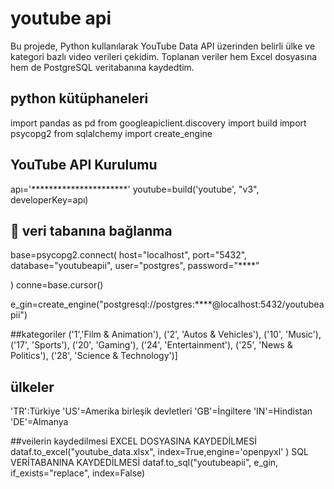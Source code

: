 # youtube api 
Bu projede, Python kullanılarak YouTube Data API üzerinden belirli ülke ve kategori bazlı video verileri çekidim. Toplanan veriler hem Excel dosyasına hem de PostgreSQL veritabanına kaydedtim. 
## python  kütüphaneleri
import pandas as pd
from googleapiclient.discovery import build
import psycopg2
from sqlalchemy import create_engine
##  YouTube API Kurulumu
apı='**********************'
youtube=build('youtube', "v3", developerKey=apı)

## 🔗 veri tabanına bağlanma 

base=psycopg2.connect(
      host="localhost",
      port="5432",
      database="youtubeapii",
      user="postgres",
      password="****"
      
)
conne=base.cursor()

e_gin=create_engine("postgresql://postgres:****@localhost:5432/youtubeapii")


##kategoriler 
     ('1','Film & Animation'),
     ('2', 'Autos & Vehicles'),
    ('10', 'Music'),
    ('17', 'Sports'),
    ('20', 'Gaming'),
    ('24', 'Entertainment'),
    ('25', 'News & Politics'),
    ('28', 'Science & Technology')]

## ülkeler 
'TR':Türkiye
'US'=Amerika birleşik devletleri
'GB'=İngiltere
'IN'=Hindistan
'DE'=Almanya

##veilerin kaydedilmesi
EXCEL DOSYASINA KAYDEDİLMESİ
dataf.to_excel("youtube_data.xlsx", index=True,engine='openpyxl' ) 
SQL VERİTABANINA KAYDEDİLMESİ
dataf.to_sql("youtubeapii", e_gin, if_exists="replace", index=False)






